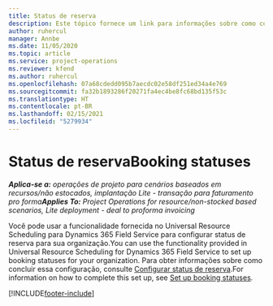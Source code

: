 ```yaml
---
title: Status de reserva
description: Este tópico fornece um link para informações sobre como configurar status de reserva no Project Operations.
author: ruhercul
manager: Annbe
ms.date: 11/05/2020
ms.topic: article
ms.service: project-operations
ms.reviewer: kfend
ms.author: ruhercul
ms.openlocfilehash: 07a68cdedd095b7aecdc02e58df251ed34a4e769
ms.sourcegitcommit: fa32b1893286f20271fa4ec4be8fc68bd135f53c
ms.translationtype: HT
ms.contentlocale: pt-BR
ms.lasthandoff: 02/15/2021
ms.locfileid: "5279934"
---
```

# <a name="booking-statuses"></a><span data-ttu-id="688ff-103">Status de reserva</span><span class="sxs-lookup"><span data-stu-id="688ff-103">Booking statuses</span></span>

<span data-ttu-id="688ff-104">_**Aplica-se a:** operações de projeto para cenários baseados em recursos/não estocados, implantação Lite - transação para faturamento pro forma_</span><span class="sxs-lookup"><span data-stu-id="688ff-104">_**Applies To:** Project Operations for resource/non-stocked based scenarios, Lite deployment - deal to proforma invoicing_</span></span>

<span data-ttu-id="688ff-105">Você pode usar a funcionalidade fornecida no Universal Resource Scheduling para Dynamics 365 Field Service para configurar status de reserva para sua organização.</span><span class="sxs-lookup"><span data-stu-id="688ff-105">You can use the functionality provided in Universal Resource Scheduling for Dynamics 365 Field Service to set up booking statuses for your organization.</span></span> <span data-ttu-id="688ff-106">Para obter informações sobre como concluir essa configuração, consulte [Configurar status de reserva](https://docs.microsoft.com/dynamics365/field-service/set-up-booking-statuses).</span><span class="sxs-lookup"><span data-stu-id="688ff-106">For information on how to complete this set up, see [Set up booking statuses](https://docs.microsoft.com/dynamics365/field-service/set-up-booking-statuses).</span></span>


[!INCLUDE[footer-include](../includes/footer-banner.md)]